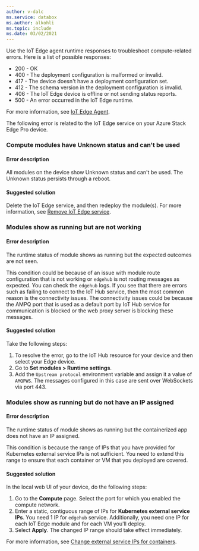 ```yaml
---
author: v-dalc
ms.service: databox
ms.author: alkohli
ms.topic: include
ms.date: 03/02/2021
---
```


Use the IoT Edge agent runtime responses to troubleshoot compute-related errors. Here is a list of possible responses:

* 200 - OK
* 400 - The deployment configuration is malformed or invalid.
* 417 - The device doesn't have a deployment configuration set.
* 412 - The schema version in the deployment configuration is invalid.
* 406 - The IoT Edge device is offline or not sending status reports.
* 500 - An error occurred in the IoT Edge runtime.

For more information, see [IoT Edge Agent](../articles/iot-edge/iot-edge-runtime.md?preserve-view=true&view=iotedge-2018-06#iot-edge-agent).

The following error is related to the IoT Edge service on your Azure Stack Edge Pro device.

### Compute modules have Unknown status and can't be used

#### Error description

All modules on the device show Unknown status and can't be used. The Unknown status persists through a reboot.<!--Original Support ticket relates to trying to deploy a container app on a Hub. Based on the work item, I assume the error description should not be that specific, and that the error applies to Azure Stack Edge Devices, which is the focus of this troubleshooting.-->

#### Suggested solution

Delete the IoT Edge service, and then redeploy the module(s). For more information, see [Remove IoT Edge service](../articles/databox-online/azure-stack-edge-j-series-manage-compute.md#remove-iot-edge-service).


### Modules show as running but are not working

#### Error description

The runtime status of module shows as running but the expected outcomes are not seen. 

This condition could be because of an issue with module route configuration that is not working or `edgehub` is not routing messages as expected. You can check the `edgehub` logs. If you see that there are errors such as failing to connect to the IoT Hub service, then the most common reason is the connectivity issues. The connectivity issues could be because the AMPQ port that is used as a default port by IoT Hub service for communication is blocked or the web proxy server is blocking these messages.

#### Suggested solution

Take the following steps:
1. To resolve the error, go to the IoT Hub resource for your device and then select your Edge device. 
1. Go to **Set modules > Runtime settings**. 
1. Add the `Upstream protocol` environment variable and assign it a value of `AMQPWS`. The messages configured in this case are sent over WebSockets via port 443.

### Modules show as running but do not have an IP assigned

#### Error description

The runtime status of module shows as running but the containerized app does not have an IP assigned. 

This condition is because the range of IPs that you have provided for Kubernetes external service IPs is not sufficient. You need to extend this range to ensure that each container or VM that you deployed are covered.

#### Suggested solution

In the local web UI of your device, do the following steps:
1. Go to the **Compute** page. Select the port for which you enabled the compute network. 
1. Enter a static, contiguous range of IPs for **Kubernetes external service IPs**. You need 1 IP for `edgehub` service. Additionally, you need one IP for each IoT Edge module and for each VM you'll deploy. 
1. Select **Apply**. The changed IP range should take effect immediately.

For more information, see [Change external service IPs for containers](../articles/databox-online/azure-stack-edge-j-series-manage-compute.md#change-external-service-ips-for-containers).